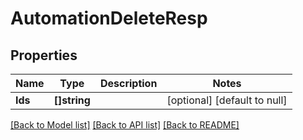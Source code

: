 # AutomationDeleteResp

## Properties
Name | Type | Description | Notes
------------ | ------------- | ------------- | -------------
**Ids** | **[]string** |  | [optional] [default to null]

[[Back to Model list]](../README.md#documentation-for-models) [[Back to API list]](../README.md#documentation-for-api-endpoints) [[Back to README]](../README.md)


